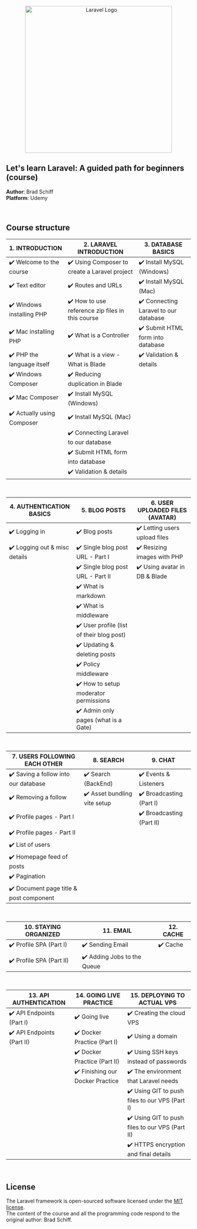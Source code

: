 <p align="center"><a href="https://laravel.com" target="_blank"><img src="https://raw.githubusercontent.com/laravel/art/master/logo-lockup/5%20SVG/2%20CMYK/1%20Full%20Color/laravel-logolockup-cmyk-red.svg" width="400" alt="Laravel Logo"></a></p>

## Let's learn Laravel: A guided path for beginners (course)

**Author**: Brad Schiff\
**Platform**: Udemy

<br>

## Course structure

| 1. INTRODUCTION               | 2. LARAVEL INTRODUCTION                          | 3. DATABASE BASICS                   |
|-------------------------------|--------------------------------------------------|--------------------------------------|
| ✔️ Welcome to the course       | ✔️ Using Composer to create a Laravel project     | ✔️ Install MySQL (Windows)            |
| ✔️ Text editor                 | ✔️ Routes and URLs                                | ✔️ Install MySQL (Mac)                |
| ✔️ Windows installing PHP      | ✔️ How to use reference zip files in this course  | ✔️ Connecting Laravel to our database |
| ✔️ Mac installing PHP          | ✔️ What is a Controller                           | ✔️ Submit HTML form into database     |
| ✔️ PHP the language itself     | ✔️ What is a view - What is Blade                 | ✔️ Validation & details               |
| ✔️ Windows Composer            | ✔️ Reducing duplication in Blade                  |                                      |
| ✔️ Mac Composer                | ✔️ Install MySQL (Windows)                        |                                      |
| ✔️ Actually using Composer     | ✔️ Install MySQL (Mac)                            |                                      |
|                               | ✔️ Connecting Laravel to our database             |                                      |
|                               | ✔️ Submit HTML form into database                 |                                      |
|                               | ✔️ Validation & details                           |                                      |

<br>

| 4. AUTHENTICATION BASICS      | 5. BLOG POSTS                                   | 6. USER UPLOADED FILES (AVATAR)        |
|-------------------------------|-------------------------------------------------|----------------------------------------|
| ✔️ Logging in                  | ✔️ Blog posts                                    | ✔️ Letting users upload files           |
| ✔️ Logging out & misc details  | ✔️ Single blog post URL - Part I                 | ✔️ Resizing images with PHP             |
|                               | ✔️ Single blog post URL - Part II                | ✔️ Using avatar in DB & Blade           |
|                               | ✔️ What is markdown                              |                                        |
|                               | ✔️ What is middleware                            |                                        |
|                               | ✔️ User profile (list of their blog post)        |                                        |
|                               | ✔️ Updating & deleting posts                     |                                        |
|                               | ✔️ Policy middleware                             |                                        |
|                               | ✔️ How to setup moderator permissions            |                                        |
|                               | ✔️ Admin only pages (what is a Gate)             |                                        |

<br>

| 7. USERS FOLLOWING EACH OTHER          | 8. SEARCH                    | 9. CHAT                  |
|----------------------------------------|------------------------------|--------------------------|
| ✔️ Saving a follow into our database    | ✔️ Search (BackEnd)           | ✔️ Events & Listeners     |
| ✔️ Removing a follow                    | ✔️ Asset bundling vite setup  | ✔️ Broadcasting (Part I)  |
| ✔️ Profile pages - Part I               |                              | ✔️ Broadcasting (Part II) |
| ✔️ Profile pages - Part II              |                              |                          |
| ✔️ List of users                        |                              |                          |
| ✔️ Homepage feed of posts               |                              |                          |
| ✔️ Pagination                           |                              |                          |
| ✔️ Document page title & post component |                              |                          |

<br>

| 10. STAYING ORGANIZED   | 11. EMAIL                          | 12. CACHE     |
|-------------------------|------------------------------------|---------------|
| ✔️ Profile SPA (Part I)  | ✔️ Sending Email                    | ✔️ Cache       |
| ✔️ Profile SPA (Part II) | ✔️ Adding Jobs to the Queue         |               |

<br>

| 13. API AUTHENTICATION      | 14. GOING LIVE PRACTICE          | 15. DEPLOYING TO ACTUAL VPS                      |
|-----------------------------|----------------------------------|--------------------------------------------------|
| ✔️ API Endpoints (Part I)    | ✔️ Going live                     | ✔️ Creating the cloud VPS                         |
| ✔️ API Endpoints (Part II)   | ✔️ Docker Practice (Part I)       | ✔️ Using a domain                                 |
|                             | ✔️ Docker Practice (Part II)      | ✔️ Using SSH keys instead of passwords            |
|                             | ✔️ Finishing our Docker Practice  | ✔️ The environment that Laravel needs             |
|                             |                                  | ✔️ Using GIT to push files to our VPS (Part I)    |
|                             |                                  | ✔️ Using GIT to push files to our VPS (Part II)   |
|                             |                                  | ✔️ HTTPS encryption and final details             |

<br>

## License

The Laravel framework is open-sourced software licensed under the [MIT license](https://opensource.org/licenses/MIT).\
The content of the course and all the programming code respond to the original author: Brad Schiff.
